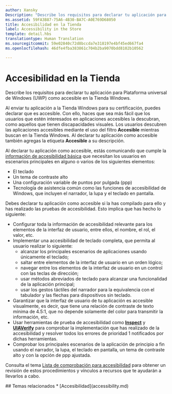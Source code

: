 ```yaml
---
author: Xansky
Description: "Describe los requisitos para declarar tu aplicación para Plataforma universal de Windows (UWP) como accesible en la Tienda Windows."
ms.assetid: 59FA3B87-75A6-4B30-BA7C-A0E769D68050
title: Accesibilidad en la Tienda
label: Accessibility in the Store
template: detail.hbs
translationtype: Human Translation
ms.sourcegitcommit: 59e02840c72d8bccda7e318197e4bf45ed667fa4
ms.openlocfilehash: 46dfe4fba383861c704b2ba9070bdd8102b10562

---
```


# Accesibilidad en la Tienda  



Describe los requisitos para declarar tu aplicación para Plataforma universal de Windows (UWP) como accesible en la Tienda Windows.

Al enviar tu aplicación a la Tienda Windows para su certificación, puedes declarar que es accesible. Con ello, haces que sea más fácil que los usuarios que estén interesados en aplicaciones accesibles la descubran, como aquellos que tienen discapacidades visuales. Los usuarios descubren las aplicaciones accesibles mediante el uso del filtro **Accesible** mientras buscan en la Tienda Windows. Al declarar tu aplicación como accesible también agregas la etiqueta **Accesible** a su descripción.

Al declarar tu aplicación como accesible, estás comunicando que cumple la [información de accesibilidad básica](basic-accessibility-information.md) que necesitan los usuarios en escenarios principales en alguno o varios de los siguientes elementos:

* El teclado
* Un tema de contraste alto
* Una configuración variable de puntos por pulgada (ppp)
* Tecnología de asistencia común como las funciones de accesibilidad de Windows, que incluyen el narrador, la lupa y el teclado en pantalla.

Debes declarar tu aplicación como accesible si la has compilado para ello y has realizado las pruebas de accesibilidad. Esto implica que has hecho lo siguiente:

* Configurar toda la información de accesibilidad relevante para los elementos de la interfaz de usuario, entre ellos, el nombre, el rol, el valor, etc.
* Implementar una accesibilidad de teclado completa, que permita al usuario realizar lo siguiente:
    * alcanzar los principales escenarios de aplicaciones usando únicamente el teclado;
    * saltar entre elementos de la interfaz de usuario en un orden lógico;
    * navegar entre los elementos de la interfaz de usuario en un control con las teclas de dirección;
    * usar métodos abreviados de teclado para alcanzar una funcionalidad de la aplicación principal;
    * usar los gestos táctiles del narrador para la equivalencia con el tabulador y las flechas para dispositivos sin teclado.
* Garantizar que la interfaz de usuario de tu aplicación es accesible visualmente, es decir, que tiene una relación de contraste de texto mínima de 4.5:1, que no depende solamente del color para transmitir la información, etc.
* Usar herramientas de prueba de accesibilidad como [**Inspect**](https://msdn.microsoft.com/library/windows/desktop/Dd318521) y [**UIAVerify**](https://msdn.microsoft.com/library/windows/desktop/Hh920986) para comprobar la implementación que has realizado de la accesibilidad y resolver todos los errores de prioridad 1 notificados por dichas herramientas.
* Comprobar los principales escenarios de la aplicación de principio a fin usando el narrador, la lupa, el teclado en pantalla, un tema de contraste alto y con la opción de ppp ajustada.

Consulta el tema [Lista de comprobación para accesibilidad](accessibility-checklist.md) para obtener un revisión de estos procedimientos y vínculos a recursos que te ayudarán a llevarlos a cabo.

<span id="related_topics"/>
## Temas relacionados    
* [Accesibilidad](accessibility.md)



<!--HONumber=Jun16_HO4-->


